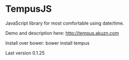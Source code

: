 TempusJS
========

JavaScript library for most comfortable using date/time.

Demo and description here: http://tempus.akuzn.com

Install over bower:
  bower install tempus

Last version 0.1.25
